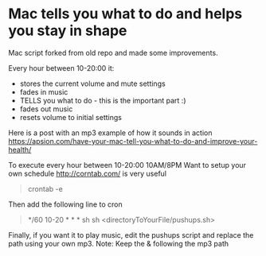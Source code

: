 # Mac tells you what to do and helps you stay in shape

Mac script forked from old repo and made some improvements.

Every hour between 10-20:00 it:

- stores the current volume and mute settings
- fades in music
- TELLS you what to do - this is the important part :)
- fades out music
- resets volume to initial settings

Here is a post with an mp3 example of how it sounds in action
https://apsion.com/have-your-mac-tell-you-what-to-do-and-improve-your-health/

To execute every hour between 10-20:00 10AM/8PM
Want to setup your own schedule http://corntab.com/ is very useful

> crontab -e

Then add the following line to cron

> \*/60 10-20 \* \* \* sh sh <directoryToYourFile/pushups.sh>

Finally, if you want it to play music, edit the pushups script and replace the path using your own mp3.
Note: Keep the & following the mp3 path
